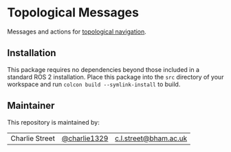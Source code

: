 # Topological Messages

Messages and actions for [topological navigation](https://github.com/HyPAIR/topological_navigation).

## Installation
This package requires no dependencies beyond those included in a standard ROS 2 installation.
Place this package into the `src` directory of your workspace and run `colcon build --symlink-install` to build.

## Maintainer

This repository is maintained by:

| | | |
|:---:|:---:|:---:|
| Charlie Street | [@charlie1329](https://github.com/charlie1329) |[c.l.street@bham.ac.uk](mailto:c.l.street@bham.ac.uk?subject=[GitHub]%20Topological%20Messages)|

